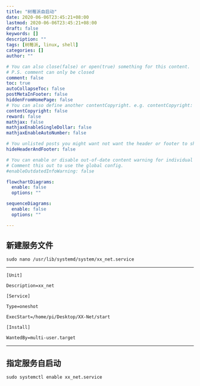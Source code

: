 ```yaml
---
title: "树莓派自启动"
date: 2020-06-06T23:45:21+08:00
lastmod: 2020-06-06T23:45:21+08:00
draft: false
keywords: []
description: ""
tags: [树莓派, linux, shell]
categories: []
author: ""

# You can also close(false) or open(true) something for this content.
# P.S. comment can only be closed
comment: false
toc: true
autoCollapseToc: false
postMetaInFooter: false
hiddenFromHomePage: false
# You can also define another contentCopyright. e.g. contentCopyright: "This is another copyright."
contentCopyright: false
reward: false
mathjax: false
mathjaxEnableSingleDollar: false
mathjaxEnableAutoNumber: false

# You unlisted posts you might want not want the header or footer to show
hideHeaderAndFooter: false

# You can enable or disable out-of-date content warning for individual post.
# Comment this out to use the global config.
#enableOutdatedInfoWarning: false

flowchartDiagrams:
  enable: false
  options: ""

sequenceDiagrams: 
  enable: false
  options: ""

---
```

## 新建服务文件
```shell
sudo nano /usr/lib/systemd/system/xx_net.service
```
---------------------------------------

```shell
[Unit]

Description=xx_net

[Service]

Type=oneshot

ExecStart=/home/pi/Desktop/XX-Net/start

[Install]

WantedBy=multi-user.target

```
---------------------------------------

## 指定服务自启动
```shell
sudo systemctl enable xx_net.service
```
